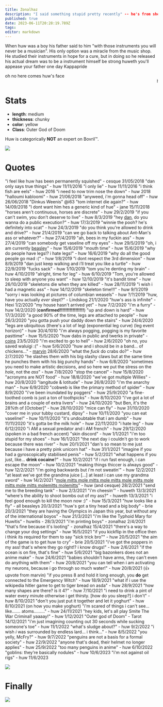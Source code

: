 ```yaml
---
title: Zonalhaz
description: "I said something stupid pretty recently" -- he's from sheffield, he knows the bible and ornithology
published: true
date: 2023-06-11T20:28:19.789Z
tags: 
editor: markdown
---
```


When huw was a boy his father said to him "with those instruments you will never be a musician". His only option was a miracle from the music shop. He studied their instruments in hope for a cure, but in doing so he released his actual dream was to be a instrument himself be strong huweth you'll appease your father one day Kappapride

oh no here comes huw's face
<marquee>huw's face</marquee>
# Stats
* **length**: medium
* **thickness**: chunky
* **color**: yellow
* **Class**: Outer God of Doom

Huw is categorically **NOT** an expert on Bovril:tm:.

![](https://cesque.com/storage/19/08/03/486301074883.png)
# Quotes
"i feel like huw has been permanently squished" - cesque 31/05/2018
"dan only says true things" - huw 11/11/2016 
"i only lie" - huw 11/11/2016
"i think fish are eels" - huw 2016
"i need to now trim nose the down" - huw 2018
"halloumi kabloomi" - huw 21/06/2018
"anyweed, i'm gonna head off" - huw 26/06/2018
"Dinkus Weenis" @i63
"tom internet die again?" - huw 14/09/2018
"I dont want him hes a generic kind of hue" - jane 15/11/2018
"horses aren't continuous, horses are discrete" - huw 29/2/2019
"if you can't swim, you don't deserve to live" - huw 8/3/2019
"hey [dan](Cesque), do you wanna do a public execution?" - huw 17/3/2019
"winnie the pooh? he's definitely into scat" - huw 24/3/2019
"do you think you're allowed to drink and drive?" - huw 21/4/2019
"can we go back to talking about Ant-Man's ass or whatever?" - huw 27/4/2019
"ah, bees in my fuckin ass" - huw 27/4/2019
"can somebody get vaseline off my eyes" - huw 29/5/2019
"oh, i am currently [beasley](Brie)" - huw 15/6/2019
"mouth time" - huw 15/6/2019
"why do people have legs!? i hate legs!" - huw 16/6/2019
"why do all the good people go mad :(" - huw 1/8/2019
"i dont respect the 3rd dimension" - huw 8/9/2019
"dan just keep walking and i’ll treat you like a turtle" - huw 22/9/2019
"fucks sack" - huw 1/10/2019
"tom you're denting my brain" - huw 4/10/2019
"alright, time for leg" - huw 6/10/2019
"Tom, you're allowed to sleep with anyone you want" - huw 12/10/2019
"it's bandit time" - huw 26/10/2019
"skeletons die when they are killed" - huw 28/11/2019
"i wish i had a magnetic ass" - huw 14/12/2019
"skeleton time!!!" - huw 9/1/2019
"sorry i was looking at pictures of columbian weasels" - huw ?/?/2019
"huw, have you actually *ever* slept?" - Lindskog 21/1/2020
"huw's ass is infinite" - Hexi 1/2/2020
"my house hasn't arrived yet" - huw 7/2/2020
"i'm a furry" - huw 14/2/2020 (**confirmed!!!!!!!!!!!!!!!!!**)
"up and down is hard" - huw 17/3/2020
"a good 90% of the time, legs are attached to people" - huw 26/3/2020
"you gotta push your daddy down the stairs" - huw 24/4/2020
"legs are ubiquitous (there's a lot of leg) (exponential leg curve) (leg event horizon)" - huw 30/4/1010
"i'm always pogging, pogging is my favorite pasttime" - huw 15/5/2020
"huw dabs in public and twerks in private" - [coins](Supercoins) 23/5/2020
"i'm excited to go to hell" - huw 2/6/2020
"oh no, you saved waluigi :(" - huw 5/6/2020
"huw and i should be in a band... of chickens..." - [marvin](marvin) 28/6/2020
"what the *fuck* do crabs do?" - huw 2/7/2020
"he slashes them with his big slashy claws but at the same time he punches them with his big punchy hands" - huw 6/8/2020
"sometimes you need to make artistic decisions, and so here we put the stress on the *hole*, not the *ass*" - huw 7/8/2020
"stop the cancel" - huw 15/8/2020
"acronyms are NOT food" - huw 18/8/2020
"we've got multiple Willies" - huw 20/8/2020
"langitude & lotitude" - huw 26/8/2020
"i'm the anarchy man" - huw 6/9/2020
"cobweb is like the primary method of spider" - huw 8/9/2020
"i've been inundated by poggers" - huw 25/9/2020
"a fine-toothed comb is just a ton of toothpicks" - huw 8/10/2020
"i've got a lot of brains and a couple of extra livers" - huw 24/10/2020
"but Ben, it's the 28%th of \[October]" - huw 28/10/2020
"mice can fly" - huw 31/10/2020
"cover me in your tubby custard, dipsy" - huw 10/11/2020
"you can eat vaseline!" - huw 10/11/2020
"it's undoubtable that i am dumb" - huw 11/11/2020
"it's gotta be the milk hole" - huw 22/11/2020
"i hate leg" - huw 6/12/2020
"i AM a sexual predator and i AM french" - huw 29/12/2020 (spoken in a bad french accent)
"skin discord" - huw 1/1/2021
"i'm too stupid for my shoes" - huw 16/1/2021
"the next day i couldn't go to work because there was river" - huw 20/1/2021
"dan's so mean to me just because i have a pretty pink unicorn hat" - huw 31/1/2021
"imagine if you had a gyroscopically stabilised penis" - huw 5/2/2021
"what happens if you just, like... **drink cocaine**?" - huw 10/2/2021
"if i run fast enough, i can escape the moon" - huw 10/2/2021
"making things thiccer is always good" - huw 12/2/2021
"i'm going backwards but i'm not sweatin'" - huw 12/2/2021
"at least we've got the grandma juice [...] at least i can use my grandma sword" - huw 14/2/2021
"[mole mitts mole mitts mole mitts mole mitts mole mitts mole mitts molemitts molemitts](https://www.youtube.com/watch?v=KUvQaxnK7sc)" - huw (and cesque) 28/2/2021
"send me to the breeding tank" - huw 2/3/2021
"i'm cheesin'" - huweth 13/3/2021
"where's the ability to shoot bombs out of my ass?" - huweth 13/3/2021
"i feel good enough to kill the moon now :)" - huw 15/3/2021
"huw looks like a fly" - all beasleys 20/3/2021
"huw's got a tiny head and a big body" - brie 20/3/2021
"they are having the Olympics in Japan this year, but without any of the international boyos" - huw 21/3/2021
"i'm like the Typhoid Mary for Huwitis" - huwitis - 28/3/2021
"i'm printing boys" - zonalhaz 2/4/2021
"that's fine because it's looting" - zonalhaz 15/4/2021
"there's a way to change your dog settings" - huw 16/5/2021
"if you kickflip in the office then i think its required for them to say "sick trick bro"" - huw 20/5/2021
"the aim of the game is to get huw to cry" - brie 20/5/2021
"i've got the poppers in my ass! that's where they go right!? i know drugs!" - huw 2/6/2021
"if the ocean is on fire, that's fine" - huw 5/6/2021
"big bazonkers does not an anime make" - huw 24/6/2021
"babies shouldn't have arms, they can't even do anything with them" - huw 20/8/2021
"you can tell when i am activating my neurons, because i go through so much water!" - huw 20/8/2021 (👍 upvote from marvin)
"if you press 8 and hold it long enough, you **do** get connected to the Emergency Witch" - huw 18/9/2021
"what if i use the wikipedia hitler game to get to tiger bread on asda" - huw 28/9/2021
"how many shapes are there? is it 4?" - huw 7/10/2021
"i need to drink a pint of water every minute otherwise i get thirsty. \[how do you sleep?] i don't" - huw 8/10/2021
"don't you just put it together and let it yoghurt" - huw 8/10/2021 (on how you make yoghurt)
"i'm scared of things i can't see... like....... atoms........." - huw 24/11/2021
"hey kids, let's all play Smite The War Criminal! yaaaay!" - huw 1/12/2021
"Outer god of Doom" - Tarot 14/12/2021
"i'm just imagining counting out 30 seconds while sucking someone's toe" - huw 11/1/2022
"what's sludge about?" - huw 9/2/2022
"i wish *i* was surrounded by endless lard... i think..." - huw 8/5/2022
"you yelly, McFry?" - huw 9/7/2022
"penguins are not a basis for a formal society" - huw 22/9/2022
"anyone that's dead, their helmet no longer applies" - huw 25/9/2022
"too many penguins in anime" - huw 6/10/2022
"goblins: they're basically nodules" - huw 10/6/2023
"i'm not against oil rigs" - huw 11/6/2023


![](https://cesque.com/storage/20/02/04/223613402362.png)
# Finally

[<img src="https://cesque.com/storage/19/04/19/unknown.png" />](https://cesque.com/storage/21/07/22/867048638949.png)